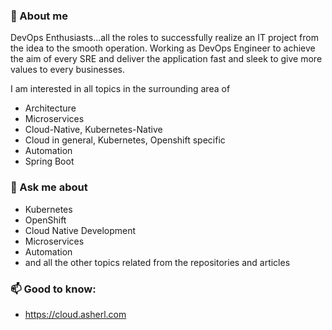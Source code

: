 
<!--
**haf-tech/haf-tech** is a ✨ _special_ ✨ repository because its `README.md` (this file) appears on your GitHub profile.

Here are some ideas to get you started:

- 🔭 I’m currently working on ...
- 🌱 I’m currently learning ...
- 👯 I’m looking to collaborate on ...
- 🤔 I’m looking for help with ...
- 💬 Ask me about ...
- 📫 How to reach me: ...
- 😄 Pronouns: ...
- ⚡ Fun fact: ...
-->

### 👋 About me

DevOps Enthusiasts...all the roles to successfully realize an IT project from the idea to the smooth operation.
Working as DevOps Engineer to achieve the aim of every SRE and deliver the application fast and sleek to give more values to every businesses.

I am interested in all topics in the surrounding area of

* Architecture
* Microservices
* Cloud-Native, Kubernetes-Native
* Cloud in general, Kubernetes, Openshift specific
* Automation
* Spring Boot

### 💬 Ask me about
* Kubernetes
* OpenShift
* Cloud Native Development
* Microservices
* Automation
* and all the other topics related from the repositories and articles

### 📫 Good to know:

* <https://cloud.asherl.com>
